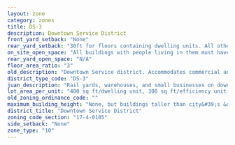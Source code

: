 ```yaml
---
layout: zone
category: zones
title: DS-3
description: Downtown Service District
front_yard_setback: "None"
rear_yard_setback: "30ft for floors containing dwelling units. All others, none."
on_site_open_space: "All buildings with people living in them must have at least 36 sq ft of on-site open space per dwelling unit. (See 17-4-0410-A)"
rear_yard_open_space: "N/A"
floor_area_ratio: "3"
old_description: "Downtown Service district. Accommodates commercial and service uses that are essential for the livelihood of businesses and residents of the downtown area and surrounding neighborhoods."
district_type_code: "DS-3"
juan_description: "Rail yards, warehouses, and small businesses on downtown&#39;s periphery."
lot_area_per_unit: "400 sq ft/dwelling unit, 300 sq ft/efficiency unit, 200 sq ft/SRO unit"
old_zoning_ordinance_code: ""
maximum_building_height: "None, but buildings taller than city&#39;s &quot;building height thresholds&quot; require Planned Development review."
district_title: "Downtown Service District"
zoning_code_section: "17-4-0105"
side_setback: "None"
zone_type: "10"
---
```

